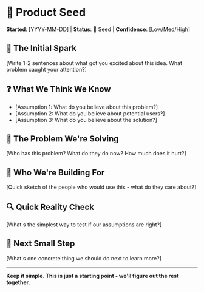 # 🌱 Product Seed

**Started**: [YYYY-MM-DD] | **Status**: 🌱 Seed | **Confidence**: [Low/Med/High]

## 💭 The Initial Spark
[Write 1-2 sentences about what got you excited about this idea. What problem caught your attention?]

## ❓ What We Think We Know
- [Assumption 1: What do you believe about this problem?]
- [Assumption 2: What do you believe about potential users?]
- [Assumption 3: What do you believe about the solution?]

## 🎯 The Problem We're Solving
[Who has this problem? What do they do now? How much does it hurt?]

## 👥 Who We're Building For
[Quick sketch of the people who would use this - what do they care about?]

## 🔍 Quick Reality Check
[What's the simplest way to test if our assumptions are right?]

## 🚀 Next Small Step
[What's one concrete thing we should do next to learn more?]

---

**Keep it simple. This is just a starting point - we'll figure out the rest together.**
